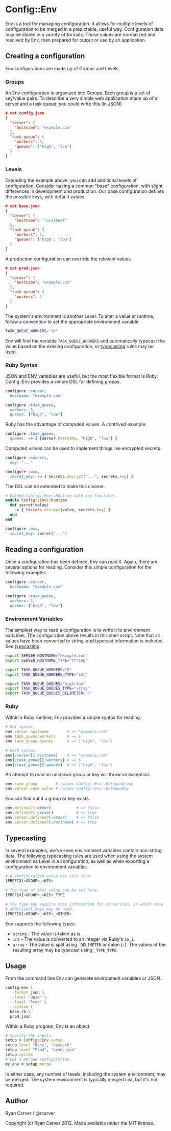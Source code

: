 # Config::Env

Env is a tool for managing configuration. It allows for multiple levels
of configuration to be merged in a predictable, useful way.
Configuration data may be stored in a variety of formats. Those values
are normalized and resolved by Env, then prepared for output or use by
an application.

## Creating a configuration

Env configurations are made up of Groups and Levels.

### Groups

An Env configuration is organized into Groups. Each group is a set of
key/value pairs. To describe a very simple web application made up of a
server and a task queue, you could write this (in JSON).

```json
# cat config.json
{
  "server": {
    "hostname": "example.com"
  },
  "task_queue": {
    "workers": 5,
    "queues": ["high", "low"]
  }
}
```

### Levels

Extending the example above, you can add additional levels of
configuration. Consider having a common "base" configuration, with
slight differences in development and production. Our base
configuration defines the possible keys, with default values.

```json
# cat base.json
{
  "server": {
    "hostname": "localhost"
  },
  "task_queue": {
    "workers": 1,
    "queues": ["high", "low"]
  }
}
```

A production configuration can override the relevant values.

```json
# cat prod.json
{
  "server": {
    "hostname": "example.com"
  },
  "task_queue": {
    "workers": 5
  }
}
```

The system's environment is another Level. To alter a value at runtime,
follow a convention to set the appropriate environment variable.

```bash
TASK_QUEUE_WORKERS="10"
```

Env will find the variable `TASK_QUEUE_WORKERS` and automatically
typecast the value based on the existing configuration, or
[typecasting](#typecasting) rules may be used.

### Ruby Syntax

JSON and ENV variables are useful, but the most flexible format is Ruby.
Config::Env provides a simple DSL for defining groups.

```ruby
configure :server,
  hostname: "example.com"

configure :task_queue,
  workers: 5,
  queues: ["high", "low"]
```

Ruby has the advantage of computed values. A contrived example:

```ruby
configure :task_queue,
  queues: -> { [server.hostname, "high", "low"] }
```

Computed values can be used to implement things like encrypted secrets.

```ruby
configure :secrets,
  key: "..."

configure :aws,
  secret_key: -> { Secrets.decrypt("...", secrets.key) }
```

The DSL can be extended to make this cleaner.

```ruby
# Extend Config::Env::Runtime with new functions.
module Config::Env::Runtime
  def secret(value)
    -> { Secrets.decrypt(value, secrets.key) }
  end
end

configure :aws,
  secret_key: secret("...")
```

## Reading a configuration

Once a configuration has been defined, Env can read it. Again, there are
several options for reading. Consider this simple configuration for the
following examples.

```ruby
configure :server,
  hostname: "example.com"

configure :task_queue,
  workers: 5,
  queues: ["high", "low"]
```

### Environment Variables

The simplest way to read a configuration is to write it to environment
variables. The configuration above results in this shell script. Note
that all values have been converted to string, and typecast information
is included. See [typecasting](#typecasting).

```sh
export SERVER_HOSTNAME="example.com"
export SERVER_HOSTNAME_TYPE="string"

export TASK_QUEUE_WORKERS="5"
export TASK_QUEUE_WORKERS_TYPE="int"

export TASK_QUEUE_QUEUES="high:low"
export TASK_QUEUE_QUEUES_TYPE="array"
export TASK_QUEUE_QUEUES_DELIMETER=":"
```

### Ruby

Within a Ruby runtime, Env provides a simple syntax for reading.

```ruby
# Dot syntax.
env.server.hostname        # => "example.com"
env.task_queue.workers     # => 5
env.task_queue.queues      # => ["high", "low"]

# Hash syntax.
env[:server][:hostname]    # => "example.com"
env[:task_queue][:workers] # => 5
env[:task_queue][:queues]  # => ["high", "low"]
```

An attempt to read an unknown group or key will throw an exception.

```ruby
env.some_group        # raises Config::Env::UnknownGroup
env.server.some_value # raises Config::Env::UnknownKey
```

Env can find out if a group or key exists.

```ruby
env.defined?(:other)           # => false
env.defined?(:server)          # => true
env.server.defined?(:other)    # => false
env.server.defined?(:hostname) # => true
```

## Typecasting

In several examples, we've seen environment variables contain non-string
data. The following typecasting rules are used when using the system
environment as Level in a configuration, as well as when exporting a
configuration to environment variables.

```sh
# A configuration value has this form.
[PREFIX]<GROUP>_<KEY>

# The type of that value can be set here.
[PREFIX]<GROUP>_<KEY>_TYPE

# The type may require more information for conversion, in which case
# additional keys may be used.
[PREFIX]<GROUP>_<KEY>_<OTHER>
```

Env supports the following types:

  * `string` - The value is taken as is.
  * `int` - The value is converted to an integer via Ruby's `to_i`.
  * `array` - The value is split using `_DELIMETER` or colon (`:`). The
    values of the resulting array may be typecast using `_TYPE_TYPE`.

## Usage

From the command line Env can generate environment variables or JSON.

```sh
config-env \
  --format json \
  --level "Base" \
  --level "Prod" \
  --system \
  base.rb \
  prod.json
```

Within a Ruby program, Env is an object.

```ruby
# Specify the inputs.
setup = Config::Env.setup
setup.level "Base", "base.rb"
setup.level "Prod", "prod.json"
setup.system
# Get a merged configuration.
my_env = setup.merge
```

In either case, any number of levels, including the system environment,
may be merged. The system environment is typically merged last, but it's
not required.

## Author

Ryan Carver / @rcarver

Copyright (c) Ryan Carver 2012. Made available under the MIT license.

